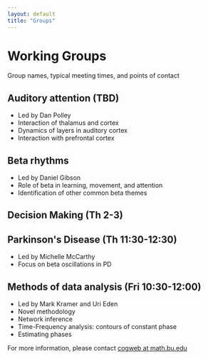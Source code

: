 ```yaml
---
layout: default
title: "Groups"
---
```


# Working Groups

Group names, typical meeting times, and points of contact

## Auditory attention (TBD)

  * Led by Dan Polley
  * Interaction of thalamus and cortex
  * Dynamics of layers in auditory cortex
  * Interaction with prefrontal cortex

## Beta rhythms

  * Led by Daniel Gibson
  * Role of beta in learning, movement, and attention
  * Identification of other common beta themes

## Decision Making (Th 2-3)

## Parkinson's Disease (Th 11:30-12:30)

  * Led by Michelle McCarthy
  * Focus on beta oscillations in PD

## Methods of data analysis (Fri 10:30-12:00)

  * Led by Mark Kramer and Uri Eden
  * Novel methodology
  * Network inference
  * Time-Frequency analysis: contours of constant phase
  * Estimating phases

For more information, please contact <a href="http://www.google.com/recaptcha/mailhide/d?k=018K5pfGpMSS8-hHYu860KCQ==&amp;c=EtFZ7VMgG5JLQB92EnK3flyRFXFkTiv_B3E2mO6CYXw=" onclick="window.open('http://www.google.com/recaptcha/mailhide/d?k\075018K5pfGpMSS8-hHYu860KCQ\75\75\46c\75EtFZ7VMgG5JLQB92EnK3flyRFXFkTiv_B3E2mO6CYXw\075', '', 'toolbar=0,scrollbars=0,location=0,statusbar=0,menubar=0,resizable=0,width=500,height=300'); return false;" title="Reveal this e-mail address">cogweb at math.bu.edu</a>

